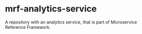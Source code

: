 # mrf-analytics-service
A repository with an analytics service, that is part of Microservice Reference Framework.
